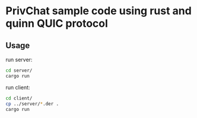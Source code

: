 # PrivChat sample code using rust and quinn QUIC protocol

## Usage

run server:

```sh
cd server/
cargo run
```

run client:

```sh
cd client/
cp ../server/*.der .
cargo run
```
